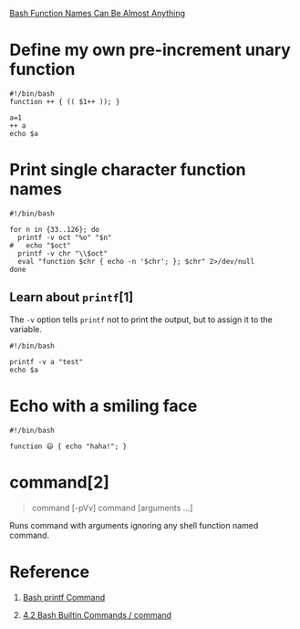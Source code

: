 [Bash Function Names Can Be Almost Anything](https://blog.dnmfarrell.com/post/bash-function-names-can-be-almost-anything/)

# Define my own pre-increment unary function

``` shell
#!/bin/bash
function ++ { (( $1++ )); }

a=1
++ a
echo $a
```


# Print single character function names


``` shell
#!/bin/bash

for n in {33..126}; do
  printf -v oct "%o" "$n"
#   echo "$oct"
  printf -v chr "\\$oct"
  eval "function $chr { echo -n '$chr'; }; $chr" 2>/dev/null
done
```


## Learn about `printf`[1]

The `-v` option tells `printf` not to print the output, but to assign it to the variable.

``` shell
#!/bin/bash

printf -v a "test"
echo $a
```



# Echo with a smiling face

``` shell
#!/bin/bash

function 😃 { echo "haha!"; }
```


# command[2]

> command [-pVv] command [arguments …]

Runs command with arguments ignoring any shell function named command.

# Reference

1. [Bash printf Command](https://linuxize.com/post/bash-printf-command/)

2. [ 4.2 Bash Builtin Commands / command](https://www.gnu.org/software/bash/manual/html_node/Bash-Builtins.html)
